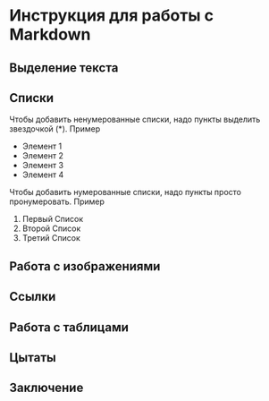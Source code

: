 # Инструкция для работы с Markdown

## Выделение текста

## Списки

Чтобы добавить ненумерованные списки, надо пункты выделить звездочкой (*). Пример
* Элемент 1
* Элемент 2
* Элемент 3
* Элемент 4

Чтобы добавить нумерованные списки, надо пункты просто пронумеровать. Пример
1. Первый Список
2. Второй Список
3. Третий Список

## Работа с изображениями

## Ссылки

## Работа с таблицами

## Цытаты

## Заключение